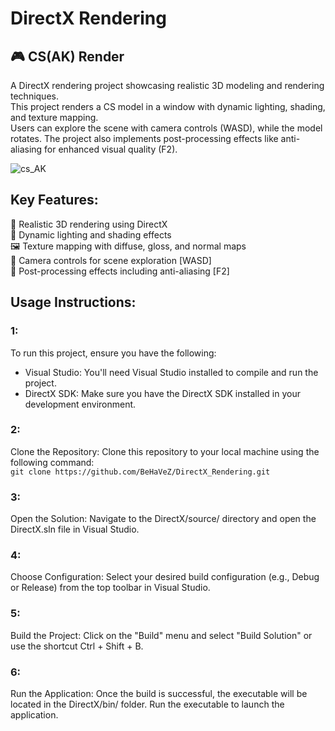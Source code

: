 # DirectX Rendering <br>
## 🎮 CS(AK) Render <br>
A DirectX rendering project showcasing realistic 3D modeling and rendering techniques.<br>
This project renders a CS model in a window with dynamic lighting, shading, and texture mapping.<br>
Users can explore the scene with camera controls (WASD), while the model rotates. The project also implements post-processing effects like anti-aliasing for enhanced visual quality (F2). <br>

![cs_AK](https://github.com/BeHaVeZ/DirectX_Rendering/assets/56305376/47aab4d9-9c31-44cc-aceb-75b0ccffe841)<br>

## Key Features:

🌟 Realistic 3D rendering using DirectX <br>
🎨 Dynamic lighting and shading effects <br>
🖼️ Texture mapping with diffuse, gloss, and normal maps <br>
🎥 Camera controls for scene exploration [WASD] <br>
🌈 Post-processing effects including anti-aliasing [F2] <br>

## Usage Instructions:
### 1:
To run this project, ensure you have the following:
* Visual Studio: You'll need Visual Studio installed to compile and run the project.
* DirectX SDK: Make sure you have the DirectX SDK installed in your development environment.
### 2:
Clone the Repository: Clone this repository to your local machine using the following command:<br>
```git clone https://github.com/BeHaVeZ/DirectX_Rendering.git```
### 3:
Open the Solution: Navigate to the DirectX/source/ directory and open the DirectX.sln file in Visual Studio.
### 4:
Choose Configuration: Select your desired build configuration (e.g., Debug or Release) from the top toolbar in Visual Studio.
### 5:
Build the Project: Click on the "Build" menu and select "Build Solution" or use the shortcut Ctrl + Shift + B.
### 6:
Run the Application: Once the build is successful, the executable will be located in the DirectX/bin/ folder. Run the executable to launch the application.
